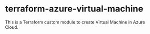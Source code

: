 # terraform-azure-virtual-machine
This is a Terraform custom module to create Virtual Machine in Azure Cloud. 
